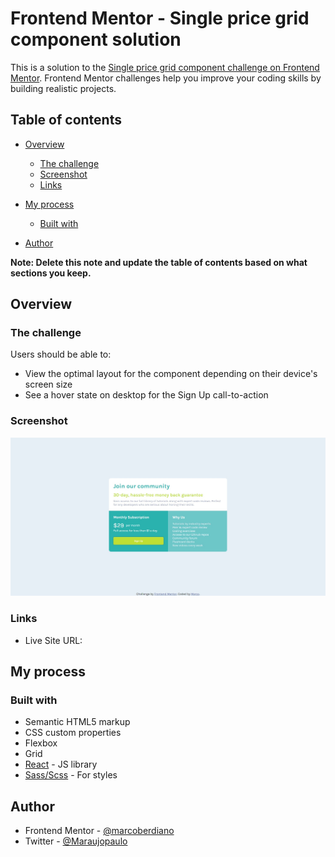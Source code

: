 # Frontend Mentor - Single price grid component solution

This is a solution to the [Single price grid component challenge on Frontend Mentor](https://www.frontendmentor.io/challenges/single-price-grid-component-5ce41129d0ff452fec5abbbc). Frontend Mentor challenges help you improve your coding skills by building realistic projects. 

## Table of contents

- [Overview](#overview)
  - [The challenge](#the-challenge)
  - [Screenshot](#screenshot)
  - [Links](#links)
- [My process](#my-process)
  - [Built with](#built-with)

- [Author](#author)


**Note: Delete this note and update the table of contents based on what sections you keep.**

## Overview

### The challenge

Users should be able to:

- View the optimal layout for the component depending on their device's screen size
- See a hover state on desktop for the Sign Up call-to-action

### Screenshot

![](./screenshot.jpg)

### Links

- Live Site URL: []()

## My process

### Built with

- Semantic HTML5 markup
- CSS custom properties
- Flexbox
- Grid
- [React](https://reactjs.org/) - JS library
- [Sass/Scss](https://sass-lang.com/) - For styles

## Author

- Frontend Mentor - [@marcoberdiano](https://www.frontendmentor.io/profile/marcoberdiano)
- Twitter - [@Maraujopaulo](https://www.twitter.com/Maraujopaulo)
